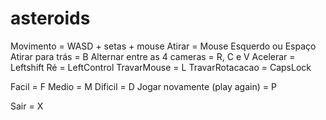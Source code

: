 # asteroids

Movimento = WASD + setas + mouse 
Atirar = Mouse Esquerdo ou Espaço
Atirar para trás = B
Alternar entre as 4 cameras = R, C e V
Acelerar = Leftshift
Ré = LeftControl
TravarMouse = L
TravarRotacacao = CapsLock


Facil = F
Medio = M
Dificil = D
Jogar novamente (play again) = P

Sair = X
